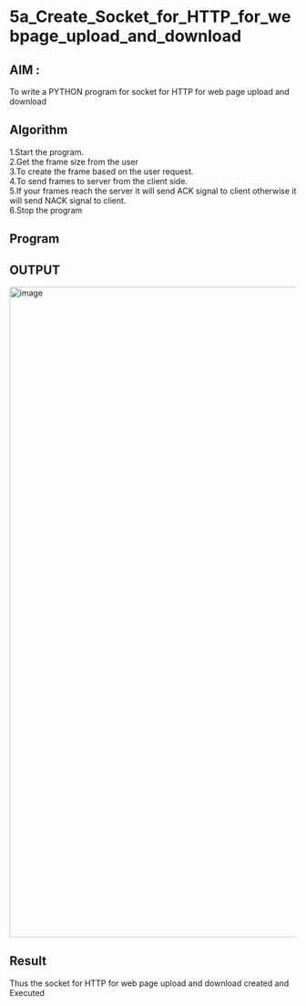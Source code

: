 # 5a_Create_Socket_for_HTTP_for_webpage_upload_and_download
## AIM :
To write a PYTHON program for socket for HTTP for web page upload and download
## Algorithm

1.Start the program.
<BR>
2.Get the frame size from the user
<BR>
3.To create the frame based on the user request.
<BR>
4.To send frames to server from the client side.
<BR>
5.If your frames reach the server it will send ACK signal to client otherwise it will send NACK signal to client.
<BR>
6.Stop the program
<BR>
## Program 
## OUTPUT
<img width="1919" height="1141" alt="image" src="https://github.com/user-attachments/assets/d80fb855-72a3-47e8-a8b6-007b0e12917d" />

## Result
Thus the socket for HTTP for web page upload and download created and Executed

